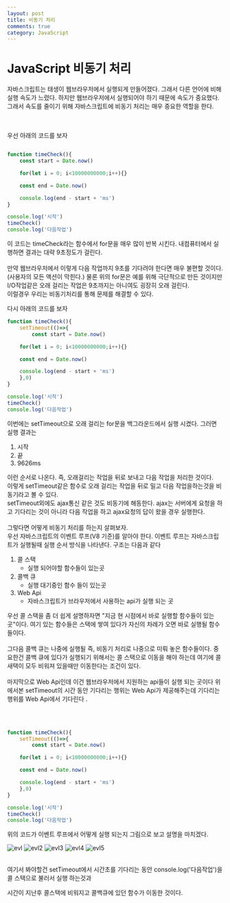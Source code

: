 ```yaml
---
layout: post
title: 비동기 처리
comments: true
category: JavaScript
---
```



# JavaScript 비동기 처리

자바스크립트는 태생이 웹브라우저에서 실행되게 만들어졌다. 그래서 다른 언어에 비해 실행 속도가 느렸다. 하지만 웹브라우저에서 실행되어야 하기 때문에 속도가 중요했다. 그래서 속도를 줄이기 위해 자바스크립트에 비동기 처리는 매우 중요한 역할을 한다.

<br>
<br>
우선 아래의 코드를 보자

```javascript

function timeCheck(){
    const start = Date.now()

    for(let i = 0; i<10000000000;i++){}

    const end = Date.now()

    console.log(end - start + 'ms')
}

console.log('시작')
timeCheck()
console.log('다음작업')
```
이 코드는 timeCheck라는 함수에서 for문을 매우 많이 반복 시킨다. 내컴퓨터에서 실행하면 결과는 대략 9초정도가 걸린다.
<br><br>
만약 웹브라우저에서 이렇게 다음 작업까지 9초를 기다려야 한다면 매우 불편할 것이다.(사용자의 모든 액션이 막힌다.) 물론 위의 for문은 예를 위해 극단적으로 만든 것이지만 I/O작업같은 오래 걸리는 작업은 9초까지는 아니여도 굉장히 오래 걸린다.<br> 이럴경우 우리는 비동기처리를 통해 문제를 해결할 수 있다.
<br>

다시 아래의 코드를 보자
```javascript
function timeCheck(){
    setTimeout(()=>{
        const start = Date.now()

    for(let i = 0; i<10000000000;i++){}

    const end = Date.now()

    console.log(end - start + 'ms')
    },0)
}

console.log('시작')
timeCheck()
console.log('다음작업')
```

이번에는 setTimeout으로 오래 걸리는 for문을 백그라운드에서 실행 시켰다. 그러면 실행 결과는 <br>

1. 시작
2. 끝
3. 9626ms

이런 순서로 나온다. 즉, 오래걸리는 작업을 뒤로 보내고 다음 작업을 처리한 것이다.
<br>
이렇게 setTimeout같은 함수로 오래 걸리는 작업을 뒤로 밀고 다음 작업을하는것을 비동기라고 볼 수 있다.
<br>setTimeout외에도 ajax통신 같은 것도 비동기에 해동한다. ajax는 서버에게 요청을 하고 기다리는 것이 아니라 다음 작업을 하고 ajax요청의 답이 왔을 경우 실행한다.<br><br>
그렇다면 어떻게 비동기 처리를 하는지 살펴보자.<br>
우선 자바스크립트의 이벤트 루프(V8 기준)를 알아야 한다. 이벤트 루프는 자바스크립트가 실행될때 실행 순서 방식을 나타낸다. 구조는 다음과 같다

1. 콜 스택
    * 실행 되어야할 함수들이 있는곳
2. 콜백 큐
    * 실행 대기중인 함수 들이 있는곳
3. Web Api
    * 자바스크립트가 브라우저에서 사용하는 api가 실행 되는 곳

우선 콜 스택을 좀 더 쉽게 설명하자면 "지금 현 시점에서 바로 실행할 함수들이 있는곳"이다. 여기 있는 함수들은 스택에 쌓여 있다가 자신의 차례가 오면 바로 실행될 함수들이다.
<br><br>
그다음 콜백 큐는 나중에 실행될 즉, 비동기 처리로 나중으로 미뤄 놓은 함수들이다. 중요한건 콜백 큐에 있다가 실행되기 위해서는 콜 스택으로 이동을 해야 하는데 여기에 콜 새택이 모두 비워져 있을때만 이동한다는 조건이 있다.
<br><br>
마지막으로 Web Api인데 이건 웹브라우저에서 지원하는 api들이 실행 되는 곳이다 위에서본 setTimeout의 시간 동안 기다리는 행위는 Web Api가 제공해주는데 기다리는 행위를 Web Api에서 기다린다 .

<br><br>

```javascript
function timeCheck(){
    setTimeout(()=>{
        const start = Date.now()

    for(let i = 0; i<10000000000;i++){}

    const end = Date.now()

    console.log(end - start + 'ms')
    },0)
}

console.log('시작')
timeCheck()
console.log('다음작업')
```
위의 코드가 이벤트 루프에서 어떻게 실행 되는지 그림으로 보고 설명을 마치겠다.

![evl](https://user-images.githubusercontent.com/47367509/71782140-47cb2500-301a-11ea-8925-85bd098f8117.PNG)
![evl2](https://user-images.githubusercontent.com/47367509/71782141-48fc5200-301a-11ea-9fc7-af9b41ff394e.PNG)
![evl3](https://user-images.githubusercontent.com/47367509/71782142-4a2d7f00-301a-11ea-9f5a-28993cef8ec5.PNG)
![evl4](https://user-images.githubusercontent.com/47367509/71782144-4bf74280-301a-11ea-85dc-f08b55234c53.PNG)
![evl5](https://user-images.githubusercontent.com/47367509/71782146-4d286f80-301a-11ea-92c4-483b4294f7e8.PNG)

<br>
여기서 봐야할건 setTimeout에서 시간초를 기다리는 동안 console.log('다음작업')을 콜 스택으로 불러서 실행 하는것과

시간이 지난후 콜스택에 비워지고 콜백큐에 있던 함수가 이동한 것이다.